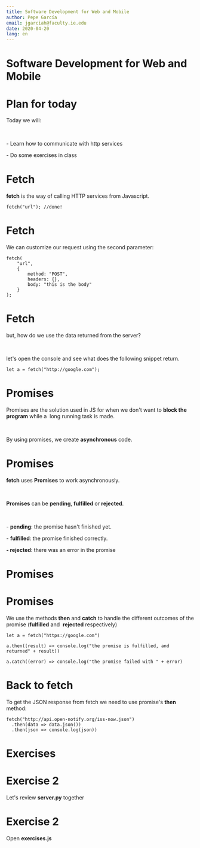 ```yaml
---
title: Software Development for Web and Mobile
author: Pepe García
email: jgarciah@faculty.ie.edu
date: 2020-04-20
lang: en
---
```


Software Development for Web and Mobile
=======================================


Plan for today
==============

Today we will:

 

\- Learn how to communicate with http services

\- Do some exercises in class

Fetch
=====

**fetch** is the way of calling HTTP services from Javascript.

    fetch("url"); //done!

Fetch
=====

We can customize our request using the second parameter:

    fetch(
        "url",
        {
            method: "POST",
            headers: {},
            body: "this is the body"
        }
    );

Fetch
=====

but, how do we use the data returned from the server?

 

let\'s open the console and see what does the following snippet return.

``` {.less}
let a = fetch("http://google.com");
```

Promises
========

Promises are the solution used in JS for when we don\'t want to **block
the program** while a  long running task is made.

 

By using promises, we create **asynchronous** code.

Promises
========

**fetch** uses **Promises** to work asynchronously.

 

**Promises** can be **pending**, **fulfilled** or **rejected**.

 

\- **pending**: the promise hasn\'t finished yet.

\- **fulfilled**: the promise finished correctly.

**- rejected**: there was an error in the promise

Promises
========


Promises
========

We use the methods **then** and **catch** to handle the different
outcomes of the promise (**fulfilled** and  **rejected** respectively)

``` {.less}
let a = fetch("https://google.com")

a.then((result) => console.log("the promise is fulfilled, and returned" + result))

a.catch((error) => console.log("the promise failed with " + error)
```

Back to fetch
=============

To get the JSON response from fetch we need to use promise\'s **then**
method:

``` {.less}
fetch("http://api.open-notify.org/iss-now.json")
  .then(data => data.json())
  .then(json => console.log(json))
```

Exercises
=========

Exercise 2
==========

Let\'s review **server.py** together

Exercise 2
==========

Open **exercises.js**
